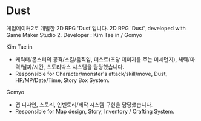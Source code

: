 # Dust
게임메이커2로 개발한 2D RPG 'Dust'입니다. 2D RPG 'Dust', developed with Game Maker Studio 2.
Developer : Kim Tae in / Gomyo

Kim Tae in 
- 캐릭터/몬스터의 공격/스킬/움직임, 더스트(초당 데미지를 주는 미세먼지), 체력/마력/날짜/시간, 스토리박스 시스템을 담당했습니다.
- Responsible for Character/monster's attack/skill/move, Dust, HP/MP/Date/Time, Story Box System.

Gomyo 
- 맵 디자인, 스토리, 인벤토리/제작 시스템 구현을 담당했습니다.
- Responsible for Map design, Story, Inventory / Crafting System.
